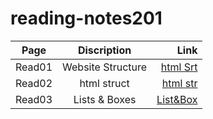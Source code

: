 # reading-notes201


|Page     |Discription       |Link                                                                         | 
|---------|:-------------:   |------:                                                                      |
| Read01  | Website Structure| [html Srt](https://tamim86.github.io/reading-notes201/read01)               |
| Read02  | html struct      | [html str](https://tamim86.github.io/reading-notes201/read02)               |
| Read03  | Lists & Boxes    | [List&Box](https://tamim86.github.io/reading-notes201/read03)               |
